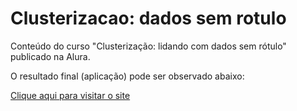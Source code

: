 # Clusterizacao: dados sem rotulo
Conteúdo do curso "Clusterização: lidando com dados sem rótulo" publicado na Alura.

O resultado final (aplicação) pode ser observado abaixo:

<a href="https://aplicacao-previsao-de-agrupamentos-py4mpyeqixlsy4uge3frms.streamlit.app/?" embed_options=light_theme,show_toolbar,show_padding>Clique aqui para visitar o site</a>
